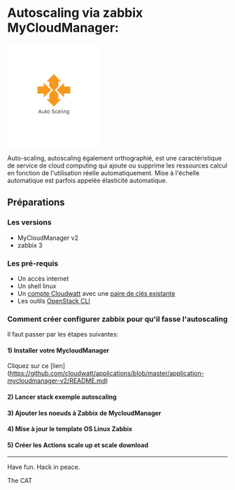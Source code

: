 # Autoscaling via zabbix MyCloudManager:

 ![logo](img/images-2.jpg)

Auto-scaling, autoscaling également orthographié, est une caractéristique de service de cloud computing qui ajoute ou supprime les ressources calcul en fonction de l'utilisation réelle automatiquement. Mise à l'échelle automatique est parfois appelée élasticité automatique.

## Préparations

### Les versions
  - MyCloudManager v2
  - zabbix 3
### Les pré-requis

 * Un accès internet
 * Un shell linux
 * Un [compte Cloudwatt](https://www.cloudwatt.com/cockpit/#/create-contact) avec une [ paire de clés existante](https://console.cloudwatt.com/project/access_and_security/?tab=access_security_tabs__keypairs_tab)
 * Les outils [OpenStack CLI](http://docs.openstack.org/cli-reference/content/install_clients.html)

### Comment créer configurer zabbix pour qu'il fasse l'autoscaling

Il faut passer par les étapes suivantes:

#### 1) Installer votre MycloudManager

Cliquez sur ce [lien] (https://github.com/cloudwatt/applications/blob/master/application-mycloudmanager-v2/README.md)

#### 2) Lancer stack exemple autoscaling


#### 3) Ajouter les noeuds à Zabbix de MycloudManager

#### 4) Mise à jour le template OS Linux Zabbix


#### 5) Créer les Actions scale up et scale download











-----
Have fun. Hack in peace.

The CAT
